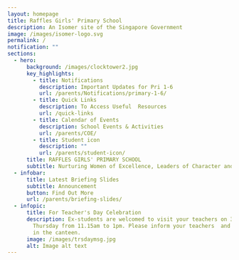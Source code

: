 ```yaml
---
layout: homepage
title: Raffles Girls' Primary School
description: An Isomer site of the Singapore Government
image: /images/isomer-logo.svg
permalink: /
notification: ""
sections:
  - hero:
      background: /images/clocktower2.jpg
      key_highlights:
        - title: Notifications
          description: Important Updates for Pri 1-6
          url: /parents/Notifications/primary-1-6/
        - title: Quick Links
          description: To Access Useful  Resources
          url: /quick-links
        - title: Calendar of Events
          description: School Events & Activities
          url: /parents/COE/
        - title: Student icon
          description: ""
          url: /parents/student-icon/
      title: RAFFLES GIRLS' PRIMARY SCHOOL
      subtitle: Nurturing Women of Excellence, Leaders of Character and Service
  - infobar:
      title: Latest Briefing Slides
      subtitle: Announcement
      button: Find Out More
      url: /parents/briefing-slides/
  - infopic:
      title: For Teacher's Day Celebration
      description: Ex-students are welcomed to visit your teachers on 31 August 2023,
        Thursday from 11.15am to 1pm. Please inform your teachers  and meet them
        in the canteen.
      image: /images/trsdaymsg.jpg
      alt: Image alt text
---
```

